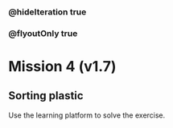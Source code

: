 ### @hideIteration true
### @flyoutOnly true
# Mission 4 (v1.7)

## Sorting plastic
Use the learning platform to solve the exercise.